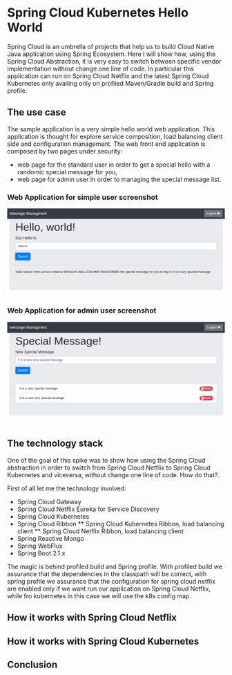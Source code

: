 # Spring Cloud Kubernetes Hello World

Spring Cloud is an umbrella of projects that help us to build Cloud Native Java application using Spring Ecosystem. 
Here I will show how, using the Spring Cloud Abstraction, it is very easy to switch between specific vendor implementation 
without change one line of code. In particular this application can run on Spring Cloud Netflix and the latest Spring Cloud Kubernetes 
only availing only on profiled Maven/Gradle build and Spring profile.

## The use case
The sample application is a very simple hello world web application. This application is thought for explore service composition, 
load balancing client side and configuration management. The web front end application is composed by two pages under security:
  * web page for the standard user in order to get a special hello with a randomic special message for you, 
  * web page for admin user in order to managing the special message list. 
 
 ### Web Application for simple user screenshot
 ![Simple User Web App](/images/user_webapp.png)
 
 
 ### Web Application for admin user screenshot
 ![Admin Web App](/images/messages_webapp.png)
 
## The technology stack

One of the goal of this spike was to show how using the Spring Cloud abstraction in order to switch from Spring Cloud Netflix to Spring Cloud Kubernetes and viceversa, 
without change one line of code. How do that?.

First of all let me the technology involved:

* Spring Cloud Gateway
* Spring Cloud Netflix Eureka for Service Discovery 
* Spring Cloud Kubernetes
* Spring Cloud Ribbon 
** Spring Cloud Kubernetes Ribbon, load balancing client
** Spring Cloud Netflix Ribbon, load balancing client
* Spring Reactive Mongo
* Spring WebFlux
* Spring Boot 2.1.x

The magic is behind profiled build and Spring profile. With profiled build we assurance that the dependencies in the classpath will be correct, 
with spring profile we assurance that the configuration for spring cloud netflix are enabled only if we want run our application on Spring Cloud Netflix,
while fro kubernetes in this case we will use the k8s config map.



## How it works with Spring Cloud Netflix

## How it works with Spring Cloud Kubernetes

## Conclusion